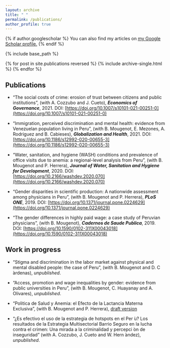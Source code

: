 ```yaml
---
layout: archive
title: " "
permalink: /publications/
author_profile: true
---
```


{% if author.googlescholar %}
  You can also find my articles on <u><a href="{{author.googlescholar}}">my Google Scholar profile</a>.</u>
{% endif %}

{% include base_path %}

{% for post in site.publications reversed %}
  {% include archive-single.html %}
{% endfor %}

Publications
---- 

* “The social costs of crime: erosion of trust between citizens and public institutions”, (with A. Cozzubo and J. Cueto), _**Economics of Governance**_, 2021. DOI: [https://doi.org/10.1007/s10101-021-00251-0](https://doi.org/10.1007/s10101-021-00251-0)

* “Immigration, perceived discrimination and mental health: evidence from Venezuelan population living in Peru”, (with B. Mougenot, E. Mezones, A. Rodriguez and B. Cabieses), _**Globalization and Health**_, 2021. DOI: [https://doi.org/10.1186/s12992-020-00655-3](https://doi.org/10.1186/s12992-020-00655-3)

* “Water, sanitation, and hygiene (WASH) conditions and prevalence of office visits due to anemia: a regional-level analysis from Peru”, (with B. Mougenot and P. Herrera), _**Journal of Water, Sanitation and Hygiene for Development**_, 2020. DOI: [https://doi.org/10.2166/washdev.2020.070](https://doi.org/10.2166/washdev.2020.070)

* “Gender disparities in scientific production: A nationwide assessment among physicians in Peru”, (with B. Mougenot and P. Herrera), _**PLoS ONE**_, 2019. DOI: [https://doi.org/10.1371/journal.pone.0224629](https://doi.org/10.1371/journal.pone.0224629)

* “The gender differences in highly paid wage: a case study of Peruvian physicians”, (with B. Mougenot), _**Cadernos de Saude Publica**_, 2019. DOI: [https://doi.org/10.1590/0102-311X00043018](https://doi.org/10.1590/0102-311X00043018)

Work in progress
---- 

* “Stigma and discrimination in the labor market against physical and mental disabled people: the case of Peru”, (with B. Mougenot and D. C ́ardenas), _unpublished_.

* “Access, promotion and wage inequalities by gender: evidence from public universities in Peru”, (with B. Mougenot, C. Huayanay and A. Olivares), _unpublished_.

* “Politica de Salud y Anemia: el Efecto de la Lactancia Materna Exclusiva”, (with B. Mougenot and P. Herrera), [draft version](https://www.cies.org.pe/sites/default/files/investigaciones/politica_de_salud_y_anemia_el_efecto_de_la_lactancia_materna_exclusiva.pdf)

* “¿Es efectivo el uso de la estrategia de hotspots en el Per ́u? Los resultados de la Estrategia Multisectorial Barrio Seguro en la lucha contra el crimen: Una mirada a la criminalidad y percepci ́on de inseguridad” (with A. Cozzubo, J. Cueto and W. Hern ́andez), _unpublished_.

